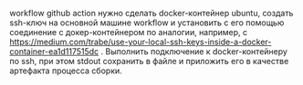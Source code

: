  workflow github action 
 нужно сделать docker-контейнер ubuntu, 
 создать ssh-ключ на основной машине workflow и 
 установить с его помощью соединение c докер-контейнером по аналогии,
 например, с https://medium.com/trabe/use-your-local-ssh-keys-inside-a-docker-container-ea1d117515dc 
 . Выполнить подключение к docker-контейнеру по ssh, при этом stdout сохранить в файле и приложить его в качестве артефакта процесса сборки.
